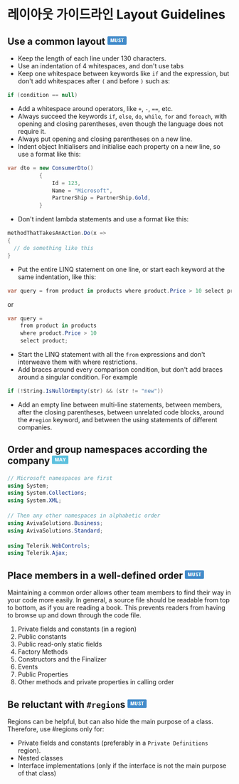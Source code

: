 # 레이아웃 가이드라인 Layout Guidelines #

## Use a common layout ![](imgs/must.png) ##

* Keep the length of each line under 130 characters.
* Use an indentation of 4 whitespaces, and don't use tabs
* Keep one whitespace between keywords like `if` and the expression, but don't add whitespaces after `(` and before `)` such as:

```c#
if (condition == null)
```

* Add a whitespace around operators, like `+`, `-`, `==`, etc.
* Always succeed the keywords `if`, `else`, `do`, `while`, `for` and `foreach`, with opening and closing parentheses, even though the language does not require it.
* Always put opening and closing parentheses on a new line.
* Indent object Initialisers and initialise each property on a new line, so use a format like this: 

```c#
var dto = new ConsumerDto()
          {
              Id = 123,
              Name = "Microsoft",
              PartnerShip = PartnerShip.Gold,
          }
```

* Don't indent lambda statements and use a format like this:

```c#
methodThatTakesAnAction.Do(x =>
{
  // do something like this 
}
```

* Put the entire LINQ statement on one line, or start each keyword at the same indentation, like this:

```c#
var query = from product in products where product.Price > 10 select product;
```

or

```c#
var query =
    from product in products
    where product.Price > 10
    select product;
```

* Start the LINQ statement with all the `from` expressions and don't interweave them with where restrictions.
* Add braces around every comparison condition, but don't add braces around a singular condition. For example

```c#
if (!String.IsNullOrEmpty(str) && (str != "new"))
```

* Add an empty line between multi-line statements, between members, after the closing parentheses, between unrelated code blocks, around the `#region` keyword, and between the using statements of different companies.


## Order and group namespaces according the company ![](imgs/may.png) ##

```c#
// Microsoft namespaces are first
using System;
using System.Collections;
using System.XML;
 
// Then any other namespaces in alphabetic order
using AvivaSolutions.Business;
using AvivaSolutions.Standard;

using Telerik.WebControls;
using Telerik.Ajax;
```


## Place members in a well-defined order ![](imgs/must.png) ##

Maintaining a common order allows other team members to find their way in your code more easily. In general, a source file should be readable from top to bottom, as if you are reading a book. This prevents readers from having to browse up and down through the code file.

1.	Private fields and constants (in a region)
2.	Public constants
3.	Public read-only static fields
4.	Factory Methods
5.	Constructors and the Finalizer
6.	Events 
7.	Public Properties
8.	Other methods and private properties in calling order


## Be reluctant with `#region`s ![](imgs/must.png) ##

Regions can be helpful, but can also hide the main purpose of a class. Therefore, use #regions only for:

* Private fields and constants (preferably in a `Private Definitions` region).
* Nested classes
* Interface implementations (only if the interface is not the main purpose of that class) 

